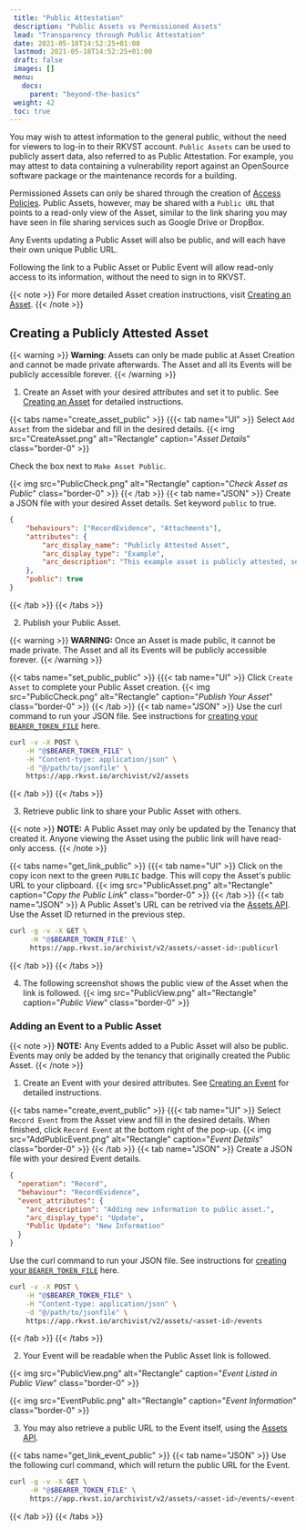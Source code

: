 ```yaml
---
 title: "Public Attestation"
 description: "Public Assets vs Permissioned Assets"
 lead: "Transparency through Public Attestation"
 date: 2021-05-18T14:52:25+01:00
 lastmod: 2021-05-18T14:52:25+01:00
 draft: false
 images: []
 menu:
   docs:
     parent: "beyond-the-basics"
 weight: 42
 toc: true
---
```


You may wish to attest information to the general public, without the need for viewers to log-in to their RKVST account. `Public Assets` can be used to publicly assert data, also referred to as Public Attestation. For example, you may attest to data containing a vulnerability report against an OpenSource software package or the maintenance records for a building.

Permissioned Assets can only be shared through the creation of [Access Policies](../../rkvst-basics/sharing-assets-with-obac/). Public Assets, however, may be shared with a `Public URL` that points to a read-only view of the Asset, similar to the link sharing you may have seen in file sharing services such as Google Drive or DropBox. 

Any Events updating a Public Asset will also be public, and will each have their own unique Public URL.

Following the link to a Public Asset or Public Event will allow read-only access to its information, without the need to sign in to RKVST.

{{< note >}}
For more detailed Asset creation instructions, visit [Creating an Asset](https://docs.rkvst.com/docs/rkvst-basics/creating-an-asset/).
{{< /note >}}


## Creating a Publicly Attested Asset

{{< warning >}}
**Warning**: Assets can only be made public at Asset Creation and cannot be made private afterwards. The Asset and all its Events will be publicly accessible forever.
{{< /warning >}}

1. Create an Asset with your desired attributes and set it to public. See [Creating an Asset](https://docs.rkvst.com/docs/rkvst-basics/creating-an-asset/) for detailed instructions. 

{{< tabs name="create_asset_public" >}}
{{{< tab name="UI" >}}
Select `Add Asset` from the sidebar and fill in the desired details.
{{< img src="CreateAsset.png" alt="Rectangle" caption="<em>Asset Details</em>" class="border-0" >}}

Check the box next to `Make Asset Public`.

{{< img src="PublicCheck.png" alt="Rectangle" caption="<em>Check Asset as Public</em>" class="border-0" >}}
{{< /tab >}}
{{< tab name="JSON" >}}
Create a JSON file with your desired Asset details. Set keyword `public` to true.

```json
{
    "behaviours": ["RecordEvidence", "Attachments"],
    "attributes": {
        "arc_display_name": "Publicly Attested Asset",
        "arc_display_type": "Example",
        "arc_description": "This example asset is publicly attested, so anyone with the link can access its details without signing in to RKVST."
    },
    "public": true
}
```
{{< /tab >}}
{{< /tabs >}}

2. Publish your Public Asset.

{{< warning >}}
**WARNING:** Once an Asset is made public, it cannot be made private. The Asset and all its Events will be publicly accessible forever.
{{< /warning >}}

{{< tabs name="set_public_public" >}}
{{{< tab name="UI" >}}
Click `Create Asset` to complete your Public Asset creation. 
{{< img src="PublicCheck.png" alt="Rectangle" caption="<em>Publish Your Asset</em>" class="border-0" >}}
{{< /tab >}}
{{< tab name="JSON" >}}
Use the curl command to run your JSON file. See instructions for [creating your `BEARER_TOKEN_FILE`](https://docs.rkvst.com/docs/rkvst-basics/getting-access-tokens-using-app-registrations/) here. 

```bash 
curl -v -X POST \
    -H "@$BEARER_TOKEN_FILE" \
    -H "Content-type: application/json" \
    -d "@/path/to/jsonfile" \
    https://app.rkvst.io/archivist/v2/assets
```

{{< /tab >}}
{{< /tabs >}}

3. Retrieve public link to share your Public Asset with others. 

{{< note >}}
**NOTE:** A Public Asset may only be updated by the Tenancy that created it. Anyone viewing the Asset using the public link will have read-only access.
{{< /note >}}

{{< tabs name="get_link_public" >}}
{{{< tab name="UI" >}}
Click on the copy icon next to the green `PUBLIC` badge. This will copy the Asset's public URL to your clipboard. 
{{< img src="PublicAsset.png" alt="Rectangle" caption="<em>Copy the Public Link</em>" class="border-0" >}}
{{< /tab >}}
{{< tab name="JSON" >}}
A Public Asset's URL can be retrived via the [Assets API](https://docs.rkvst.com/docs/api-reference/assets-api/). Use the Asset ID returned in the previous step.

```bash
curl -g -v -X GET \
     -H "@$BEARER_TOKEN_FILE" \
     https://app.rkvst.io/archivist/v2/assets/<asset-id>:publicurl
```
{{< /tab >}}
{{< /tabs >}}

4. The following screenshot shows the public view of the Asset when the link is followed. 
{{< img src="PublicView.png" alt="Rectangle" caption="<em>Public View</em>" class="border-0" >}}


### Adding an Event to a Public Asset

{{< note >}}
**NOTE:** Any Events added to a Public Asset will also be public. Events may only be added by the tenancy that originally created the Public Asset.
{{< /note >}}

1. Create an Event with your desired attributes. See [Creating an Event](https://docs.rkvst.com/docs/rkvst-basics/creating-an-event-against-an-asset/) for detailed instructions. 

{{< tabs name="create_event_public" >}}
{{{< tab name="UI" >}}
Select `Record Event` from the Asset view and fill in the desired details. When finished, click `Record Event` at the bottom right of the pop-up.
{{< img src="AddPublicEvent.png" alt="Rectangle" caption="<em>Event Details</em>" class="border-0" >}}
{{< /tab >}}
{{< tab name="JSON" >}}
Create a JSON file with your desired Event details. 

```json
{
  "operation": "Record",
  "behaviour": "RecordEvidence",
  "event_attributes": {
    "arc_description": "Adding new information to public asset.",
    "arc_display_type": "Update",
    "Public Update": "New Information"
  }
}
```

Use the curl command to run your JSON file. See instructions for [creating your `BEARER_TOKEN_FILE`](https://docs.rkvst.com/docs/rkvst-basics/getting-access-tokens-using-app-registrations/) here. 

```bash 
curl -v -X POST \
    -H "@$BEARER_TOKEN_FILE" \
    -H "Content-type: application/json" \
    -d "@/path/to/jsonfile" \
    https://app.rkvst.io/archivist/v2/assets/<asset-id>/events
```
{{< /tab >}}
{{< /tabs >}}

2. Your Event will be readable when the Public Asset link is followed. 

{{< img src="PublicView.png" alt="Rectangle" caption="<em>Event Listed in Public View</em>" class="border-0" >}}

{{< img src="EventPublic.png" alt="Rectangle" caption="<em>Event Information</em>" class="border-0" >}}

3. You may also retrieve a public URL to the Event itself, using the [Assets API](https://docs.rkvst.com/docs/api-reference/assets-api/). 

{{< tabs name="get_link_event_public" >}}
{{< tab name="JSON" >}}
Use the following curl command, which will return the public URL for the Event.
```bash 
curl -g -v -X GET \
     -H "@$BEARER_TOKEN_FILE" \
     https://app.rkvst.io/archivist/v2/assets/<asset-id>/events/<event-id>:publicurl
```
{{< /tab >}}
{{< /tabs >}}